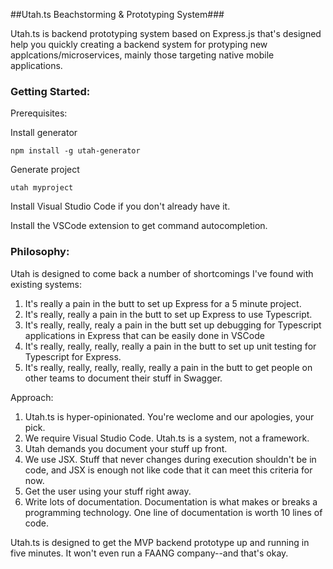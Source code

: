##Utah.ts Beachstorming & Prototyping System###

Utah.ts is backend prototyping system based on Express.js that's designed help you quickly creating a backend system for protyping new applcations/microservices, mainly those targeting native mobile applications.

### Getting Started:

Prerequisites:



Install generator
 
```npm install -g utah-generator```

Generate project

```utah myproject```

Install Visual Studio Code if you don't already have it.

Install the VSCode extension to get command autocompletion.



### Philosophy: ###

Utah is designed to come back a number of shortcomings I've found with existing systems:


1. It's really a pain in the butt to set up Express for a 5 minute project.
2. It's really, really a pain in the butt to set up Express to use Typescript.
3. It's really, really, realy a pain in the butt set up debugging for Typescript applications in Express that can be easily done in VSCode
4. It's really, really, really, really a pain in the butt to set up unit testing for Typescript for Express.
5. It's really, really, really, really, really a pain in the butt to get people on other teams to document their stuff in Swagger.

Approach:

1. Utah.ts is hyper-opinionated. You're weclome and our apologies, your pick.
2. We require Visual Studio Code. Utah.ts is a system, not a framework.
3. Utah demands you document your stuff up front.
4. We use JSX. Stuff that never changes during execution shouldn't be in code, and JSX is enough not like code that it can meet this criteria for now.
5. Get the user using your stuff right away.
6. Write lots of documentation. Documentation is what makes or breaks a programming technology. One line of documentation is worth 10 lines of code.

Utah.ts is designed to get the MVP backend prototype up and running in five minutes. It won't even run a FAANG company--and that's okay. 
